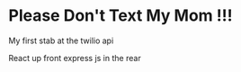 # Please Don't Text My Mom !!!
My first stab at the twilio api 

React up front express js in the rear
